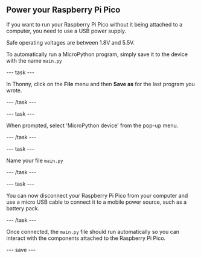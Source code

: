 ## Power your Raspberry Pi Pico

If you want to run your Raspberry Pi Pico without it being attached to a computer, you need to use a USB power supply.

Safe operating voltages are between 1.8V and 5.5V.

To automatically run a MicroPython program, simply save it to the device with the name `main.py`

--- task ---

In Thonny, click on the **File** menu and then **Save as** for the last program you wrote.

--- /task ---

--- task ---

When prompted, select 'MicroPython device' from the pop-up menu.

--- /task ---

--- task ---

Name your file `main.py`

--- /task ---

--- task ---

You can now disconnect your Raspberry Pi Pico from your computer and use a micro USB cable to connect it to a mobile power source, such as a battery pack.

--- /task ---

Once connected, the `main.py` file should run automatically so you can interact with the components attached to the Raspberry Pi Pico.

--- save ---
